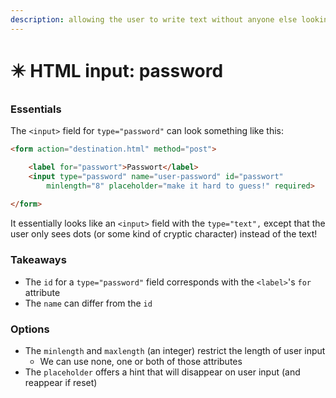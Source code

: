 ```yaml
---
description: allowing the user to write text without anyone else looking
---
```


# ✴️ HTML input: password

### Essentials

The `<input>` field for `type="password"` can look something like this:

```html
<form action="destination.html" method="post">

    <label for="passwort">Passwort</label>
    <input type="password" name="user-password" id="passwort" 
        minlength="8" placeholder="make it hard to guess!" required> 
    
</form>
```

It essentially looks like an `<input>` field with the `type="text",` except that the user only sees dots (or some kind of cryptic character) instead of the text!

### Takeaways

* The `id` for a `type="password"` field corresponds with the `<label>`'s `for` attribute
* The `name` can differ from the `id`

### Options

* The `minlength` and `maxlength` (an integer) restrict the length of user input
  * We can use none, one or both of those attributes
* The `placeholder` offers a hint that will disappear on user input (and reappear if reset)
